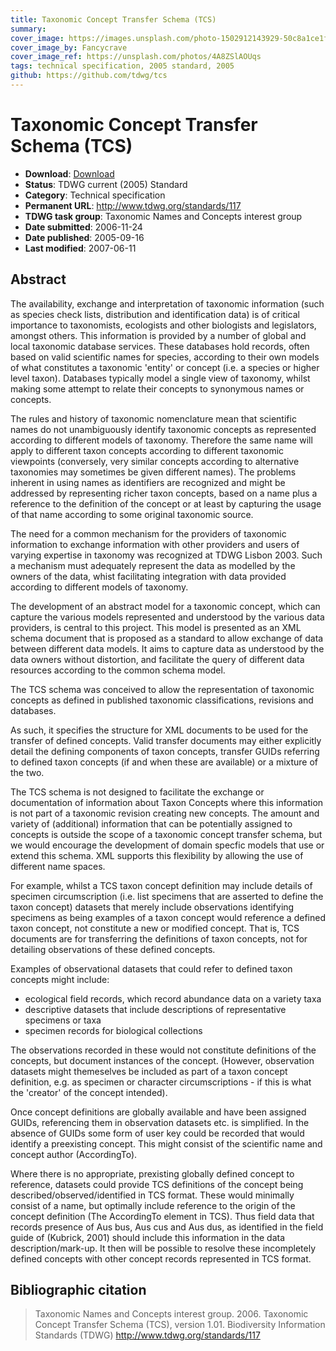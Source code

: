 ```yaml
---
title: Taxonomic Concept Transfer Schema (TCS)
summary: 
cover_image: https://images.unsplash.com/photo-1502912143929-50c8a1ce1f69
cover_image_by: Fancycrave
cover_image_ref: https://unsplash.com/photos/4A8ZSlAOUqs
tags: technical specification, 2005 standard, 2005
github: https://github.com/tdwg/tcs
---
```


# Taxonomic Concept Transfer Schema (TCS)

* **Download**: [Download](https://github.com/tdwg/tcs/tree/master/TCS101)
* **Status**: TDWG current (2005) Standard
* **Category**: Technical specification
* **Permanent URL**: http://www.tdwg.org/standards/117
* **TDWG task group**: Taxonomic Names and Concepts interest group
* **Date submitted**: 2006-11-24
* **Date published**: 2005-09-16
* **Last modified**: 2007-06-11

## Abstract

The availability, exchange and interpretation of taxonomic information (such as species check lists, distribution and identification data) is of critical importance to taxonomists, ecologists and other biologists and legislators, amongst others. This information is provided by a number of global and local taxonomic database services. These databases hold records, often based on valid scientific names for species, according to their own models of what constitutes a taxonomic 'entity' or concept (i.e. a species or higher level taxon). Databases typically model a single view of taxonomy, whilst making some attempt to relate their concepts to synonymous names or concepts.

The rules and history of taxonomic nomenclature mean that scientific names do not unambiguously identify taxonomic concepts as represented according to different models of taxonomy. Therefore the same name will apply to different taxon concepts according to different taxonomic viewpoints (conversely, very similar concepts according to alternative taxonomies may sometimes be given different names). The problems inherent in using names as identifiers are recognized and might be addressed by representing richer taxon concepts, based on a name plus a reference to the definition of the concept or at least by capturing the usage of that name according to some original taxonomic source.

The need for a common mechanism for the providers of taxonomic information to exchange information with other providers and users of varying expertise in taxonomy was recognized at TDWG Lisbon 2003. Such a mechanism must adequately represent the data as modelled by the owners of the data, whist facilitating integration with data provided according to different models of taxonomy.

The development of an abstract model for a taxonomic concept, which can capture the various models represented and understood by the various data providers, is central to this project. This model is presented as an XML schema document that is proposed as a standard to allow exchange of data between different data models. It aims to capture data as understood by the data owners without distortion, and facilitate the query of different data resources according to the common schema model.

The TCS schema was conceived to allow the representation of taxonomic concepts as defined in published taxonomic classifications, revisions and databases.

As such, it specifies the structure for XML documents to be used for the transfer of defined concepts. Valid transfer documents may either explicitly detail the defining components of taxon concepts, transfer GUIDs referring to defined taxon concepts (if and when these are available) or a mixture of the two.

The TCS schema is not designed to facilitate the exchange or documentation of information about Taxon Concepts where this information is not part of a taxonomic revision creating new concepts. The amount and variety of (additional) information that can be potentially assigned to concepts is outside the scope of a taxonomic concept transfer schema, but we would encourage the development of domain specfic models that use or extend this schema. XML supports this flexibility by allowing the use of different name spaces.

For example, whilst a TCS taxon concept definition may include details of specimen circumscription (i.e. list specimens that are asserted to define the taxon concept) datasets that merely include observations identifying specimens as being examples of a taxon concept would reference a defined taxon concept, not constitute a new or modified concept. That is, TCS documents are for transferring the definitions of taxon concepts, not for detailing observations of these defined concepts.

Examples of observational datasets that could refer to defined taxon concepts might include:

* ecological field records, which record abundance data on a variety taxa
* descriptive datasets that include descriptions of representative specimens or taxa
* specimen records for biological collections

The observations recorded in these would not constitute definitions of the concepts, but document instances of the concept. (However, observation datasets might themeselves be included as part of a taxon concept definition, e.g. as specimen or character circumscriptions - if this is what the 'creator' of the concept intended).

Once concept definitions are globally available and have been assigned GUIDs, referencing them in observation datasets etc. is simplified. In the absence of GUIDs some form of user key could be recorded that would identify a preexisting concept. This might consist of the scientific name and concept author (AccordingTo).

Where there is no appropriate, prexisting globally defined concept to reference, datasets could provide TCS definitions of the concept being described/observed/identified in TCS format. These would minimally consist of a name, but optimally include reference to the origin of the concept definition (The AccordingTo element in TCS). Thus field data that records presence of Aus bus, Aus cus and Aus dus, as identified in the field guide of (Kubrick, 2001) should include this information in the data description/mark-up. It then will be possible to resolve these incompletely defined concepts with other concept records represented in TCS format.

## Bibliographic citation

> Taxonomic Names and Concepts interest group. 2006. Taxonomic Concept Transfer Schema (TCS), version 1.01. Biodiversity Information Standards (TDWG) http://www.tdwg.org/standards/117
